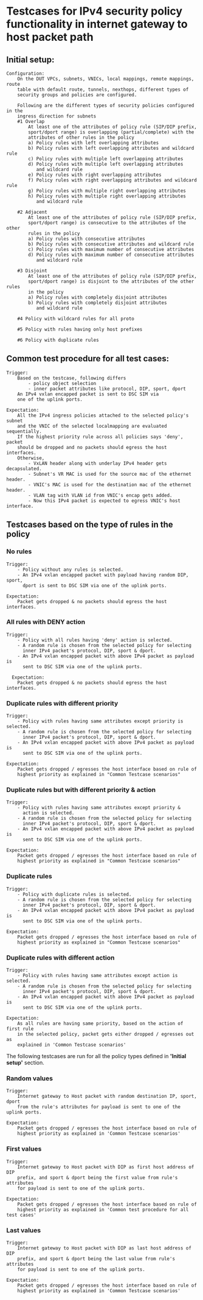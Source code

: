 # Testcases for IPv4 security policy functionality in internet gateway to host packet path

## Initial setup:
    Configuration:
        On the DUT VPCs, subnets, VNICs, local mappings, remote mappings, route
        table with default route, tunnels, nexthops, different types of
        security groups and policies are configured.

        Following are the different types of security policies configured in the
        ingress direction for subnets
        #1 Overlap
            At least one of the attributes of policy rule (SIP/DIP prefix,
            sport/dport range) is overlapping (partial/complete) with the
            attributes of other rules in the policy
            a) Policy rules with left overlapping attributes
            b) Policy rules with left overlapping attributes and wildcard rule
            c) Policy rules with multiple left overlapping attributes
            d) Policy rules with multiple left overlapping attributes
               and wildcard rule
            e) Policy rules with right overlapping attributes
            f) Policy rules with right overlapping attributes and wildcard rule
            g) Policy rules with multiple right overlapping attributes
            h) Policy rules with multiple right overlapping attributes
               and wildcard rule

        #2 Adjacent
            At least one of the attributes of policy rule (SIP/DIP prefix,
            sport/dport range) is consecutive to the attributes of the other
            rules in the policy
            a) Policy rules with consecutive attributes
            b) Policy rules with consecutive attributes and wildcard rule
            c) Policy rules with maximum number of consecutive attributes
            d) Policy rules with maximum number of consecutive attributes
               and wildcard rule

        #3 Disjoint
            At least one of the attributes of policy rule (SIP/DIP prefix,
            sport/dport range) is disjoint to the attributes of the other rules
            in the policy
            a) Policy rules with completely disjoint attributes
            b) Policy rules with completely disjoint attributes
               and wildcard rule

        #4 Policy with wildcard rules for all proto

        #5 Policy with rules having only host prefixes

        #6 Policy with duplicate rules

## Common test procedure for all test cases:
    Trigger:
        Based on the testcase, following differs
            - policy object selection
            - inner packet attributes like protocol, DIP, sport, dport
        An IPv4 vxlan encapped packet is sent to DSC SIM via
        one of the uplink ports.

    Expectation:
        All the IPv4 ingress policies attached to the selected policy's subnet
        and the VNIC of the selected localmapping are evaluated sequentially.
        If the highest priority rule across all policies says 'deny', packet
        should be dropped and no packets should egress the host interfaces.
        Otherwise,
            - VxLAN header along with underlay IPv4 header gets decapsulated.
            - Subnet's VR MAC is used for the source mac of the ethernet header.
            - VNIC's MAC is used for the destination mac of the ethernet header.
            - VLAN tag with VLAN id from VNIC's encap gets added.
            - Now this IPv4 packet is expected to egress VNIC's host interface.


## Testcases based on the type of rules in the policy

### No rules
    Trigger:
        - Policy without any rules is selected.
        - An IPv4 vxlan encapped packet with payload having random DIP, sport,
          dport is sent to DSC SIM via one of the uplink ports.

    Expectation:
        Packet gets dropped & no packets should egress the host interfaces.

### All rules with DENY action
    Trigger:
        - Policy with all rules having 'deny' action is selected.
        - A random rule is chosen from the selected policy for selecting
          inner IPv4 packet's protocol, DIP, sport & dport.
        - An IPv4 vxlan encapped packet with above IPv4 packet as payload is
          sent to DSC SIM via one of the uplink ports.

      Expectation:
        Packet gets dropped & no packets should egress the host interfaces.

### Duplicate rules with different priority
    Trigger:
        - Policy with rules having same attributes except priority is selected.
        - A random rule is chosen from the selected policy for selecting
          inner IPv4 packet's protocol, DIP, sport & dport.
        - An IPv4 vxlan encapped packet with above IPv4 packet as payload is
          sent to DSC SIM via one of the uplink ports.

    Expectation:
        Packet gets dropped / egresses the host interface based on rule of
        highest priority as explained in "Common Testcase scenarios"

### Duplicate rules but with different priority & action
    Trigger:
        - Policy with rules having same attributes except priority & 
          action is selected.
        - A random rule is chosen from the selected policy for selecting
          inner IPv4 packet's protocol, DIP, sport & dport.
        - An IPv4 vxlan encapped packet with above IPv4 packet as payload is
          sent to DSC SIM via one of the uplink ports.

    Expectation:
        Packet gets dropped / egresses the host interface based on rule of
        highest priority as explained in "Common Testcase scenarios"

### Duplicate rules
    Trigger:
        - Policy with duplicate rules is selected.
        - A random rule is chosen from the selected policy for selecting
          inner IPv4 packet's protocol, DIP, sport & dport.
        - An IPv4 vxlan encapped packet with above IPv4 packet as payload is
          sent to DSC SIM via one of the uplink ports.

    Expectation:
        Packet gets dropped / egresses the host interface based on rule of
        highest priority as explained in "Common Testcase scenarios"

### Duplicate rules with different action
    Trigger:
        - Policy with rules having same attributes except action is selected.
        - A random rule is chosen from the selected policy for selecting
          inner IPv4 packet's protocol, DIP, sport & dport.
        - An IPv4 vxlan encapped packet with above IPv4 packet as payload is
          sent to DSC SIM via one of the uplink ports.

    Expectation:
        As all rules are having same priority, based on the action of first rule
        in the selected policy, packet gets either dropped / egresses out as
        explained in 'Common Testcase scenarios'

The following testcases are run for all the policy types defined in
**'Initial setup'** section.

### Random values
    Trigger:
        Internet gateway to Host packet with random destination IP, sport, dport
        from the rule's attributes for payload is sent to one of the uplink ports.

    Expectation:
        Packet gets dropped / egresses the host interface based on rule of
        highest priority as explained in 'Common Testcase scenarios'

### First values
    Trigger:
        Internet gateway to Host packet with DIP as first host address of DIP
        prefix, and sport & dport being the first value from rule's attributes
        for payload is sent to one of the uplink ports.

    Expectation:
        Packet gets dropped / egresses the host interface based on rule of
        highest priority as explained in 'Common test procedure for all test cases'

### Last values
    Trigger:
        Internet gateway to Host packet with DIP as last host address of DIP
        prefix, and sport & dport being the last value from rule's attributes
        for payload is sent to one of the uplink ports.

    Expectation:
        Packet gets dropped / egresses the host interface based on rule of
        highest priority as explained in 'Common Testcase scenarios'
